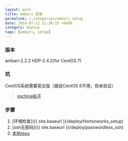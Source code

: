 ```yaml
---
layout: post
title: Ambari 安装
permalink: /:categories/ambari_setup
date: 2016-07-22 11:30:15 +0800
category: Deploy
tags: [ambari, setup]
---
```


### 版本

ambari-2.2.2
HDP-2.4.2(for CentOS 7)

### 坑

CentOS系统需要英文版（据说CentOS 6不用，但未验证）

> [oschina帖子](http://www.oschina.net/question/2684511_2159089?fromerr=LweXJhlz)

### 步骤

1. [环境检查]({{ site.baseurl }}/deploy/Hortonworks_setup)
2. [ssh无密码]({{ site.baseurl }}/deploy/passwordless_ssh)
3. [本地repo]()
